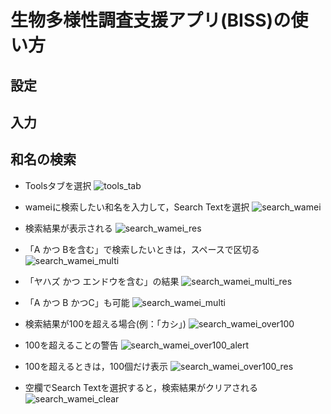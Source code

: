 # 生物多様性調査支援アプリ(BISS)の使い方


## 設定



## 入力



## 和名の検索

- Toolsタブを選択
![tools_tab](img/03.png)

- wameiに検索したい和名を入力して，Search Textを選択
![search_wamei](img/03_01.png)

- 検索結果が表示される
![search_wamei_res](img/03_02.png)

- 「A かつ Bを含む」で検索したいときは，スペースで区切る
![search_wamei_multi](img/03_03.png)

- 「ヤハズ かつ エンドウを含む」の結果
![search_wamei_multi_res](img/03_04.png)

- 「A かつ B かつC」も可能
![search_wamei_multi](img/03_05.png)

- 検索結果が100を超える場合(例：「カシ」)
![search_wamei_over100](img/03_06.png)

- 100を超えることの警告
![search_wamei_over100_alert](img/03_07.png)

- 100を超えるときは，100個だけ表示
![search_wamei_over100_res](img/03_08.png)

- 空欄でSearch Textを選択すると，検索結果がクリアされる
![search_wamei_clear](img/03_09.png)
